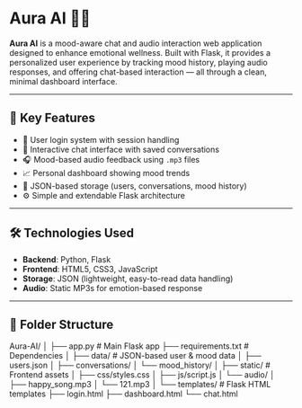 # Aura AI 🌈🧠

**Aura AI** is a mood-aware chat and audio interaction web application designed to enhance emotional wellness. Built with Flask, it provides a personalized user experience by tracking mood history, playing audio responses, and offering chat-based interaction — all through a clean, minimal dashboard interface.

---

## 🎯 Key Features

- 🔐 User login system with session handling
- 💬 Interactive chat interface with saved conversations
- 🎧 Mood-based audio feedback using `.mp3` files
- 📈 Personal dashboard showing mood trends
- 📁 JSON-based storage (users, conversations, mood history)
- ⚙️ Simple and extendable Flask architecture

---

## 🛠️ Technologies Used

- **Backend**: Python, Flask
- **Frontend**: HTML5, CSS3, JavaScript
- **Storage**: JSON (lightweight, easy-to-read data handling)
- **Audio**: Static MP3s for emotion-based response

---

## 📁 Folder Structure

Aura-AI/
│
├── app.py # Main Flask app
├── requirements.txt # Dependencies
│
├── data/ # JSON-based user & mood data
│ ├── users.json
│ ├── conversations/
│ └── mood_history/
│
├── static/ # Frontend assets
│ ├── css/styles.css
│ ├── js/script.js
│ └── audio/
│ ├── happy_song.mp3
│ └── 121.mp3
│
└── templates/ # Flask HTML templates
├── login.html
├── dashboard.html
└── chat.html
